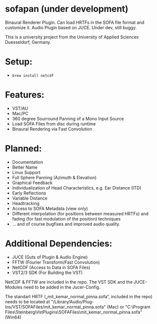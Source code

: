 # sofapan (under development)
Binaural Renderer Plugin. Can load HRTFs in the SOFA file format and customize it. Audio Plugin based on JUCE. Under dev, still buggy. 

This is a university project from the University of Applied Sciences Duesseldorf, Germany. 

# Setup:
- `brew install netcdf`

# Features:
- VST/AU
- Mac/PC
- 360 degree Sourround Panning of a Mono Input Source
- Load SOFA Files from disc during runtime 
- Binaural Rendering via Fast Convolution

# Planned:
- Documentation
- Better Name
- Linux Support
- Full Sphere Panning (Azimuth & Elevation)
- Graphical Feedback
- Individualization of Head Characteristics, e.g. Ear Distance (ITD)
- Early Reflections 
- Variable Distance  
- Headtracking
- Access to SOFA Metadata (view only)
- Different interpolation (for positions between measured HRTFs) and fading (for fast modulation of the position) techniques
- … and of course bugfixes and improved audio quality.

# Additional Dependencies:
- JUCE (Guts of Plugin & Audio Engine)
- FFTW (Fourier Transform/Fast Convolution)
- NetCDF (Access to Data in SOFA Files)
- VST2/3 SDK (For Building the VST)

NetCDF & FFTW are included in the repo. The VST SDK and the JUCE-Modules need to be added in the Jucer-Config. 

The standart HRTF („mit_kemar_normal_pinna.sofa“, included in the repo) needs to be located at "/Library/Audio/Plug-Ins/VST/SOFAFiles/mit_kemar_normal_pinna.sofa" (Mac) or "C:\\Program Files\\Steinberg\\VstPlugins\\SOFAFiles\\mit_kemar_normal_pinna.sofa" (Win64)
